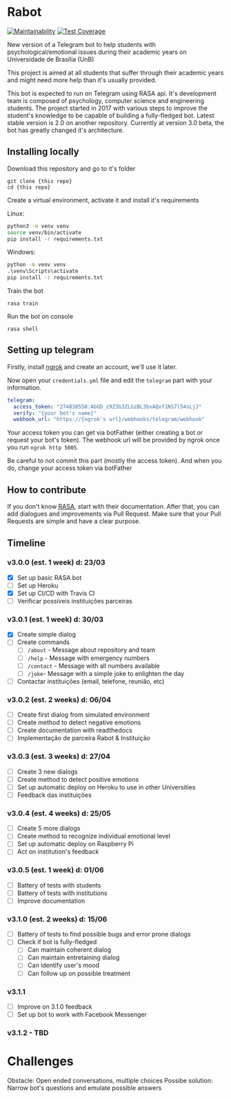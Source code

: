 # Rabot

[![Maintainability](https://api.codeclimate.com/v1/badges/c12b3cacf48f121f0a6a/maintainability)](https://codeclimate.com/github/ComputerSocietyUNB/Rabot/maintainability) [![Test Coverage](https://api.codeclimate.com/v1/badges/c12b3cacf48f121f0a6a/test_coverage)](https://codeclimate.com/github/ComputerSocietyUNB/Rabot/test_coverage)

New version of a Telegram bot to help students with psychological/emotional issues
during their academic years on Universidade de Brasília (UnB)

This project is aimed at all students that suffer through their academic years and
might need more help than it's usually provided.

This bot is expected to run on Telegram using RASA api. It's development team is
composed of psychology, computer science and engineering students. The project
started in 2017 with various steps to improve the student's knowledge to be capable
of building a fully-fledged bot. Latest stable version is 2.0 on another repository.
Currently at version 3.0 beta, the bot has greatly changed it's architecture.

## Installing locally

Download this repository and go to it's folder

```shell
git clone {this repo}
cd {this repo}
```

Create a virtual environment, activate it and install it's requirements

Linux:

```sh
python3 -m venv venv
source venv/bin/activate
pip install -r requirements.txt
```

Windows:

```cmd
python -m venv venv
.\venv\Scripts\activate
pip install -r requirements.txt
```

Train the bot

`rasa train`

Run the bot on console

`rasa shell`

## Setting up telegram

Firstly, install [ngrok](https://ngrok.com) and create an account, we'll use it later.

Now open your `credentials.yml` file and edit the `telegram` part with your information.

```yaml
telegram:
  access_token: "274838550:AbGD_z9Z3G3ZLGzBL3bxAQxf1NS7l54sLjJ"
  verify: "{your bot's name}"
  webhook_url: "https://{ngrok's url}/webhooks/telegram/webhook"
```

Your access token you can get via botFather (either creating a bot or request your bot's token).
The webhook url will be provided by ngrok once you run `ngrok http 5005`.

Be careful to not commit this part (mostly the access token). And when you do, change your
access token via botFather

## How to contribute

If you don't know [RASA](https://rasa.com/docs/), start with their documentation. After that,
you can add dialogues and improvements via Pull Request. Make sure that your Pull Requests
are simple and have a clear purpose.

## Timeline

### v3.0.0 (est. 1 week) d: 23/03

- [X] Set up basic RASA bot
- [ ] Set up Heroku
- [X] Set up CI/CD with Travis CI
- [ ] Verificar possíveis instituições parceiras

### v3.0.1 (est. 1 week) d: 30/03

- [X] Create simple dialog
- [ ] Create commands
  - [ ] `/about` - Message about repository and team
  - [ ] `/help` - Message with emergency numbers
  - [ ] `/contact` - Message with all numbers available
  - [ ] `/joke`- Message with a simple joke to enlighten the day
- [ ] Contactar instituições (email, telefone, reunião, etc)

### v3.0.2 (est. 2 weeks) d: 06/04

- [ ] Create first dialog from simulated environment
- [ ] Create method to detect negative emotions
- [ ] Create documentation with readthedocs
- [ ] Implementação de parceira Rabot & Instituição

### v3.0.3 (est. 3 weeks) d: 27/04

- [ ] Create 3 new dialogs
- [ ] Create method to detect positive emotions
- [ ] Set up automatic deploy on Heroku to use in other Universities
- [ ] Feedback das instituições

### v3.0.4 (est. 4 weeks) d: 25/05

- [ ] Create 5 more dialogs
- [ ] Create method to recognize individual emotional level
- [ ] Set up automatic deploy on Raspberry Pi
- [ ] Act on institution's feedback

### v3.0.5 (est. 1 week) d: 01/06

- [ ] Battery of tests with students
- [ ] Battery of tests with institutions
- [ ] Improve documentation

### v3.1.0 (est. 2 weeks) d: 15/06

- [ ] Battery of tests to find possible bugs and error prone dialogs
- [ ] Check if bot is fully-fledged
  - [ ] Can maintain coherent dialog
  - [ ] Can maintain entretaining dialog
  - [ ] Can identify user's mood
  - [ ] Can follow up on possible treatment

### v3.1.1

- [ ] Improve on 3.1.0 feedback
- [ ] Set up bot to work with Facebook Messenger

### v3.1.2 - TBD

# Challenges

Obstacle: Open ended conversations, multiple choices
Possibe solution: Narrow bot's questions and emulate possible answers
